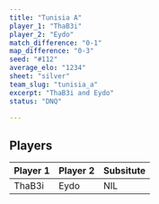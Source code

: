 ```yaml
---
title: "Tunisia A"
player_1: "ThaB3i"
player_2: "Eydo"
match_difference: "0-1"
map_difference: "0-3"
seed: "#112"
average_elo: "1234"
sheet: "silver"
team_slug: "tunisia_a"
excerpt: "ThaB3i and Eydo"
status: "DNQ"

---
```

## Players

| Player 1 | Player 2 | Subsitute |
| -- | -- | -- |
| ThaB3i | Eydo | NIL |

